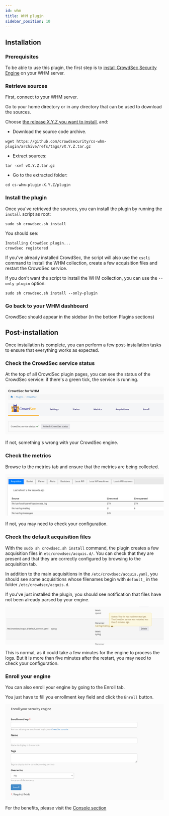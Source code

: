 ```yaml
---
id: whm
title: WHM plugin
sidebar_position: 10
---
```


## Installation

### Prerequisites

To be able to use this plugin, the first step is to [install CrowdSec Security Engine](https://doc.crowdsec.net/docs/getting_started/install_crowdsec) on your WHM server.

### Retrieve sources


First, connect to your WHM server.

Go to your home directory or in any directory that can be used to download the sources.

Choose [the release X.Y.Z you want to install](https://github.com/crowdsecurity/cs-whm-plugin/releases),
and:

* Download the source code archive.


```shell
wget https://github.com/crowdsecurity/cs-whm-plugin/archive/refs/tags/vX.Y.Z.tar.gz
```

* Extract sources:

```shell
tar -xvf vX.Y.Z.tar.gz
``` 

* Go to the extracted folder:

```shell
cd cs-whm-plugin-X.Y.Z/plugin
``` 


### Install the plugin

Once you've retrieved the sources, you can install the plugin by running the `install` script as root:

```shell
sudo sh crowdsec.sh install
```

You should see:

```
Installing CrowdSec plugin...
crowdsec registered
```

If you've already installed CrowdSec, the script will also use the `cscli` command to install the WHM collection, create a few acquisition files and restart the CrowdSec service.

If you don't want the script to install the WHM collection, you can use the `--only-plugin` option:

```
sudo sh crowdsec.sh install --only-plugin
```


### Go back to your WHM dashboard


CrowdSec should appear in the sidebar (in the bottom Plugins sections)


## Post-installation

Once installation is complete, you can perform a few post-installation tasks to ensure that everything works as expected.


### Check the CrowdSec service status

At the top of all CrowdSec plugin pages, you can see the status of the CrowdSec service: if there's a green tick, the service is running. 

![Service status](img/whm-service-status.png)

If not, something's wrong with your CrowdSec engine.

### Check the metrics

Browse to the metrics tab and ensure that the metrics are being collected.

![Metrics](img/whm-metrics.png)

If not, you may need to check your configuration.

### Check the default acquisition files

With the `sudo sh crowdsec.sh install` command, the plugin creates a few acquisition files in `etc/crowdsec/acquis.d/`. You can check that they are present and that they are correctly configured by browsing to the acquisition tab.

In addition to the main acquisitions in the `/etc/crowdsec/acquis.yaml`, you should see some acquisitions whose 
filenames begin with `default_` in the folder `/etc/crowdsec/acquis.d`.

If you've just installed the plugin, you should see notification that files have not been already parsed by your 
engine. 

![Acquisition not read](img/whm-acquisition-not-read.png)

This is normal, as it could take a few minutes for the engine to process the logs. But it is more than five minutes after the restart, you may need to check your configuration.


### Enroll your engine

You can also enroll your engine by going to the Enroll tab.


You just have to fill you enrollment key field and click the `Enroll` button.

![Enroll](img/whm-enroll.png)

For the benefits, please visit the [Console section](https://docs.crowdsec.net/docs/next/console/intro)







